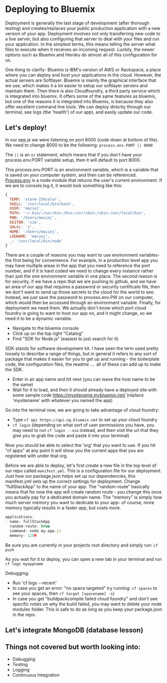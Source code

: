 # Deploying to Bluemix

Deployment is generally the last stage of development (after thorough testing) and creates/replaces your public production application with a new version of your app. Deployment involves not only transferring new code to a live server, but also configuring that server to deal with your files and run your application. In the simplest terms, this means telling the server what files to execute when it receives an incoming request. Luckily, the newer options such as Bluemix and Heroku do almost all of this configuration for us. 

One thing to clarify- Bluemix is IBM's version of AWS or Rackspace, a place where you can deploy and host your applications in the cloud. However, the actual servers are Softlayer. Bluemix is mainly the graphical interface that we use, which makes it a lot easier to setup our softlayer servers and maintain them. Then there is also Cloudfoundry, a third party service which is integrated into bluemix. It offers some of the same features as bluemix, but one of the reasons it is integrated into Bluemix, is because they also offer excellent command line tools. We can deploy directly through our terminal, see logs (the 'health') of our app), and easily update our code.


## Let's deploy!

In our app.js we were listening on port 8000 (code down at bottom of file). We need to change 8000 to be the following: 
`process.env.PORT || 8000` 

The `||` is an `or` statement, which means that if you don't have your process.env.PORT variable setup, then it will default to port 8000. 

This process.env.PORT is an environment variable, which is a variable that is saved on your computer system, and then can be referenced. [Process.env](https://nodejs.org/api/process.html#process_process_env) is a node module that returns the user's current environment. If we are to console.log it, it would look something like this: 
```javascript
{
  TERM: 'xterm-256color',
  SHELL: '/usr/local/bin/bash',
  USER: 'maciej',
  PATH: '~/.bin/:/usr/bin:/bin:/usr/sbin:/sbin:/usr/local/bin',
  PWD: '/Users/maciej',
  EDITOR: 'vim',
  SHLVL: '1',
  HOME: '/Users/maciej',
  LOGNAME: 'maciej',
  _: '/usr/local/bin/node'
}
```
There are a couple of reasons you may want to use environment variables- the first being for convenience. For example, in a production level app you may have multiple areas in the app that you need to reference the port number, and if it is hard coded we need to change every instance rather than just the one environment variable in one place. The second reason is for security, if we have a repo that we are pushing to github, and we have an area of our app that requires a password or security certificate file, then we don't want to send up those secrets to the cloud for the world to see. Instead, we just save the password to process.env.PW on our computer, which would then be accessed through an environment variable. Finally, for deployment we need them. We actually don't know which port cloud foundry is going to want to host our app on, and it might change, so we need it to be a dynamic variable.

- Navigate to the bluemix console
- Click up on the top right "Catalog"
- Find "SDK for Node.js" (easiest to just search for it)

SDK stands for software development kit. I have seen the term used pretty loosely to describe a range of things, but in general it refers to any sort of package that makes it easier for you to get up and running - the boilerplate code, the configuration files, the readme .... all of these can add up to make the SDK. 

- Enter in an app name and hit next (you can leave the host name to be the same)
- Wait for it to load, and then it should already have a deployed site with some sample code https://mysitename.mybluemix.net/ (replace 'mysitename' with whatever you named the app)

Go into the terminal now, we are going to take advantage of cloud foundry: 
- Type `cf api https://api.ng.bluemix.net` to set up your cloud foundry
- `cf login` (depending on what sort of user permissions you have, you may need to run `cf login --sso` instead, and then visit the url that they give you to grab the code and paste it into your terminal)

Now you should be able to select the 'org' that you want to use. If you hit "cf apps" at any point it will show you the current apps that you are registered with under that org. 

Before we are able to deploy, let's first create a new file in the top level of our repo called `manifest.yml`. This is a configuration file for our deployment. Just how our package.json helps set up our dependencies, this manifest.yml sets up the correct settings for deployment. Change "fullStackApp" to the name of your app. The "random-route" basically means that for now the app will create random route - you change this once you actually pay for a dedicated domain name. The "memory" is simply how much server memory you want to dedicate to your app- of course, more memory typically results in a faster app, but costs more.

```javascript
applications:
- name: fullStackApp
  random-route: true
  command: node my-app.js
  memory: 128M
```

Be sure you are currently in your projects root directory and simply run: 
`cf push`

As you wait for it to deploy, you can open a new tab in your terminal and run `cf logs myappname`

Debugging: 
- Run 'cf logs --recent'
- In case you get an error: "no space targeted" try running: `cf spaces` to see your spaces, then `cf target [spacename] -s`)
- In case you get "buildpackcompile failed cloud foundry" and don't see specific notes on why the build failed, you may want to delete your node modules folder. This is safe to do as long as you keep your package.json in the repo. 


## Let's integrate MongoDB (database lesson)


## Things not covered but worth looking into: 
- Debugging
- Testing
- Logging
- Continuous Integration

